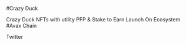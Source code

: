 #Crazy Duck

Crazy Duck NFTs with utility PFP & Stake to Earn Launch On Ecosystem #Avax Chain

Twitter 
